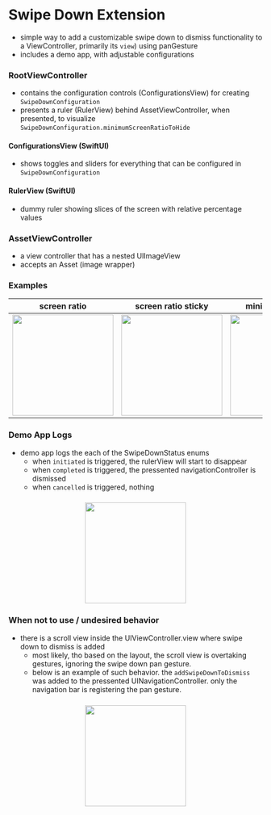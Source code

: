 # Swipe Down Extension
- simple way to add a customizable swipe down to dismiss functionality to a ViewController, primarily its `view`) using panGesture
- includes a demo app, with adjustable configurations

### RootViewController
- contains the configuration controls (ConfigurationsView) for creating `SwipeDownConfiguration`
- presents a ruler (RulerView) behind AssetViewController, when presented, to visualize `SwipeDownConfiguration.minimumScreenRatioToHide`

#### ConfigurationsView  (SwiftUI)
- shows toggles and sliders for everything that can be configured in `SwipeDownConfiguration`

#### RulerView (SwiftUI)
- dummy ruler showing slices of the screen with relative percentage values

### AssetViewController
- a view controller that has a nested UIImageView 
- accepts an Asset (image wrapper) 

### Examples

| screen ratio | screen ratio sticky | minimum velocity |
| ------------- | ------------- | ------------- |
| <img src="/gifs/example_screen_ratio.gif" width="200" > | <img src="/gifs/example_screen_ratio_sticky.gif" width="200" > | <img src="/gifs/example_minimum_velocity.gif" width="200" > |

### Demo App Logs
- demo app logs the each of the SwipeDownStatus enums
    - when `initiated` is triggered, the rulerView will start to disappear
    - when `completed` is triggered, the pressented navigationController is dismissed
    - when `cancelled` is triggered, nothing 

###
<p align="center">
    <img src="/gifs/example_logs.gif" width="200" >
</p>


### When not to use / undesired behavior
- there is a scroll view inside the UIViewController.view where swipe down to dismiss is added
    - most likely, tho based on the layout, the scroll view is overtaking gestures, ignoring the swipe down pan gesture.
    - below is an example of such behavior. the `addSwipeDownToDismiss` was added to the pressented UINavigationController. only the navigation bar is registering the pan gesture. 

###
<p align="center">
    <img src="/gifs/example_view_controller_with_scroll_view.gif" width="200" >
</p>  
